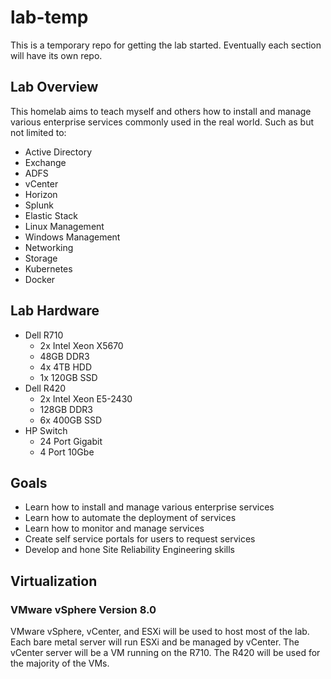 # lab-temp
This is a temporary repo for getting the lab started. Eventually each section will have its own repo.


## Lab Overview
This homelab aims to teach myself and others how to install and manage various enterprise services commonly used in the real world. Such as but not limited to:
- Active Directory
- Exchange
- ADFS
- vCenter
- Horizon
- Splunk
- Elastic Stack
- Linux Management
- Windows Management
- Networking
- Storage
- Kubernetes
- Docker


## Lab Hardware
- Dell R710
  - 2x Intel Xeon X5670
  - 48GB DDR3
  - 4x 4TB HDD
  - 1x 120GB SSD
- Dell R420
  - 2x Intel Xeon E5-2430
  - 128GB DDR3
  - 6x 400GB SSD
- HP Switch
  - 24 Port Gigabit
  - 4 Port 10Gbe


## Goals
- Learn how to install and manage various enterprise services
- Learn how to automate the deployment of services
- Learn how to monitor and manage services
- Create self service portals for users to request services
- Develop and hone Site Reliability Engineering skills

## Virtualization
### VMware vSphere Version 8.0
VMware vSphere, vCenter, and ESXi will be used to host most of the lab. Each bare metal server will run ESXi and be managed by vCenter. The vCenter server will be a VM running on the R710. The R420 will be used for the majority of the VMs.
